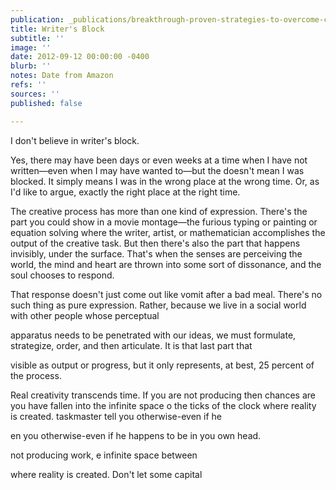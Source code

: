 ```yaml
---
publication: _publications/breakthrough-proven-strategies-to-overcome-creative-block-and-spark-your-imagination.md
title: Writer's Block
subtitle: ''
image: ''
date: 2012-09-12 00:00:00 -0400
blurb: ''
notes: Date from Amazon
refs: ''
sources: ''
published: false

---
```

I don't believe in writer's block.

Yes, there may have been days or even weeks at a time when I have not written—even when I may have wanted to—but the doesn't mean I was blocked. It simply means I was in the wrong place at the wrong time. Or, as I'd like to argue, exactly the right place at the right time.

The creative process has more than one kind of expression. There's the part you could show in a movie montage—the furious typing or painting or equation solving where the writer, artist, or mathematician accomplishes the output of the creative task. But then there's also the part that happens invisibly, under the surface. That's when the senses are perceiving the world, the mind and heart are thrown into some sort of dissonance, and the soul chooses to respond.

That response doesn't just come out like vomit after a bad meal. There's no such thing as pure expression. Rather, because we live in a social world with other people whose perceptual

apparatus needs to be penetrated with our ideas, we must formulate, strategize, order, and then articulate. It is that last part that

visible as output or progress, but it only represents, at best, 25 percent of the process.

Real creativity transcends time. If you are not producing then chances are you have fallen into the infinite space o the ticks of the clock where reality is created. taskmaster tell you otherwise-even if he

en you otherwise-even if he happens to be in you own head.

not producing work, e infinite space between

where reality is created. Don't let some capital